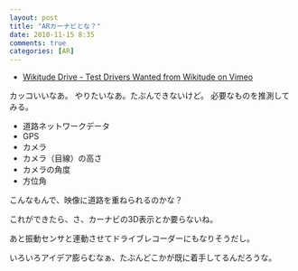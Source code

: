 ```yaml
---
layout: post
title: "ARカーナビとな？"
date: 2010-11-15 8:35
comments: true
categories: [AR]
---
```

<!--more-->

* [Wikitude Drive - Test Drivers Wanted from Wikitude on Vimeo](https://player.vimeo.com/video/11870382)

カッコいいなあ。 やりたいなあ。たぶんできないけど。
必要なものを推測してみる。

* 道路ネットワークデータ
* GPS
* カメラ
* カメラ（目線）の高さ
* カメラの角度
* 方位角

こんなもんで、映像に道路を重ねられるのかな？

これができたら、さ、カーナビの3D表示とか要らないね。

あと振動センサと連動させてドライブレコーダーにもなりそうだし。

いろいろアイデア膨らむなぁ、たぶんどこかが既に着手してるんだろうな。